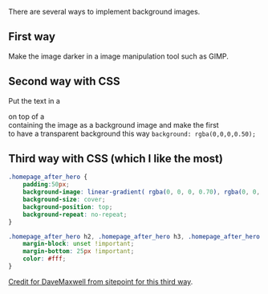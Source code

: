 There are several ways to implement background images.

## First way

Make the image darker in a image manipulation tool such as GIMP.

## Second way with CSS

Put the text in a <div> on top of a <div> containing the image as a background image and make the first <div> to have a transparent background this way `background: rgba(0,0,0,0.50);`

## Third way with CSS (which I like the most)

```css
.homepage_after_hero {
	padding:50px;
	background-image: linear-gradient( rgba(0, 0, 0, 0.70), rgba(0, 0, 0, 0.70)) , url("IMAGE");
	background-size: cover;
	background-position: top;
	background-repeat: no-repeat;
}

.homepage_after_hero h2, .homepage_after_hero h3, .homepage_after_hero p {
	margin-block: unset !important;
	margin-bottom: 25px !important;
	color: #fff;
}
```

[Credit for DaveMaxwell from sitepoint for this third way](https://www.sitepoint.com/community/t/is-there-a-css-and-or-js-hack-to-effect-the-darkness-of-a-background-image-directly/432222/1).

